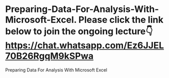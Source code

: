 # Preparing-Data-For-Analysis-With-Microsoft-Excel. Please click the link below to join the ongoing lecture👇https://chat.whatsapp.com/Ez6JJEL70B26RgqM9kSPwa
Preparing Data For Analysis With Microsoft Excel
